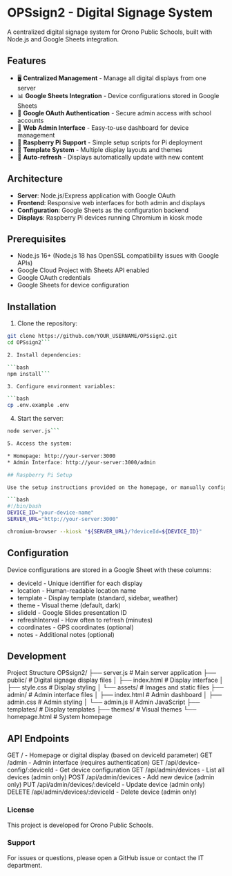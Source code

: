 # OPSsign2 - Digital Signage System

A centralized digital signage system for Orono Public Schools, built with Node.js and Google Sheets integration.

## Features

- 🖥️ **Centralized Management** - Manage all digital displays from one server
- 📊 **Google Sheets Integration** - Device configurations stored in Google Sheets
- 🔐 **Google OAuth Authentication** - Secure admin access with school accounts
- 📱 **Web Admin Interface** - Easy-to-use dashboard for device management
- 🥧 **Raspberry Pi Support** - Simple setup scripts for Pi deployment
- 🎨 **Template System** - Multiple display layouts and themes
- 🔄 **Auto-refresh** - Displays automatically update with new content

## Architecture

- **Server**: Node.js/Express application with Google OAuth
- **Frontend**: Responsive web interfaces for both admin and displays
- **Configuration**: Google Sheets as the configuration backend
- **Displays**: Raspberry Pi devices running Chromium in kiosk mode

## Prerequisites

- Node.js 16+ (Node.js 18 has OpenSSL compatibility issues with Google APIs)
- Google Cloud Project with Sheets API enabled
- Google OAuth credentials
- Google Sheets for device configuration

## Installation

1. Clone the repository:
```bash
git clone https://github.com/YOUR_USERNAME/OPSsign2.git
cd OPSsign2```

2. Install dependencies:

```bash
npm install```

3. Configure environment variables:

```bash
cp .env.example .env
```

4. Start the server:

```bash
node server.js```

5. Access the system:

* Homepage: http://your-server:3000
* Admin Interface: http://your-server:3000/admin

## Raspberry Pi Setup

Use the setup instructions provided on the homepage, or manually configure each Pi with:

```bash
#!/bin/bash
DEVICE_ID="your-device-name"
SERVER_URL="http://your-server:3000"

chromium-browser --kiosk "${SERVER_URL}/?deviceId=${DEVICE_ID}"
```

## Configuration
Device configurations are stored in a Google Sheet with these columns:

* deviceId - Unique identifier for each display
* location - Human-readable location name
* template - Display template (standard, sidebar, weather)
* theme - Visual theme (default, dark)
* slideId - Google Slides presentation ID
* refreshInterval - How often to refresh (minutes)
* coordinates - GPS coordinates (optional)
* notes - Additional notes (optional)

## Development
Project Structure
OPSsign2/
├── server.js              # Main server application
├── public/                # Digital signage display files
│   ├── index.html         # Display interface
│   ├── style.css          # Display styling
│   └── assets/            # Images and static files
├── admin/                 # Admin interface files
│   ├── index.html         # Admin dashboard
│   ├── admin.css          # Admin styling
│   └── admin.js           # Admin JavaScript
├── templates/             # Display templates
├── themes/                # Visual themes
└── homepage.html          # System homepage

## API Endpoints

GET / - Homepage or digital display (based on deviceId parameter)
GET /admin - Admin interface (requires authentication)
GET /api/device-config/:deviceId - Get device configuration
GET /api/admin/devices - List all devices (admin only)
POST /api/admin/devices - Add new device (admin only)
PUT /api/admin/devices/:deviceId - Update device (admin only)
DELETE /api/admin/devices/:deviceId - Delete device (admin only)

### License
This project is developed for Orono Public Schools.

### Support
For issues or questions, please open a GitHub issue or contact the IT department.
